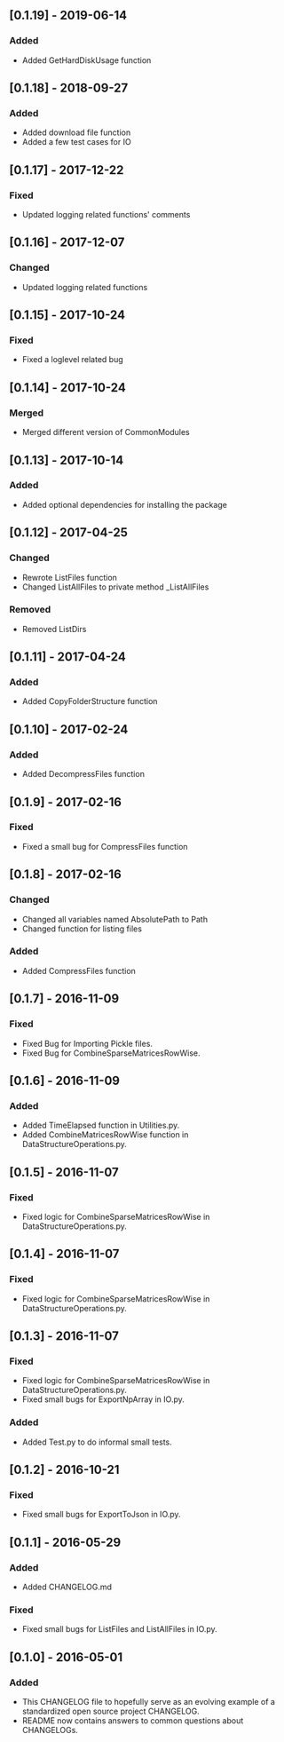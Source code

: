 ## [0.1.19] - 2019-06-14
### Added
- Added GetHardDiskUsage function

## [0.1.18] - 2018-09-27
### Added
- Added download file function
- Added a few test cases for IO

## [0.1.17] - 2017-12-22
### Fixed
- Updated logging related functions' comments

## [0.1.16] - 2017-12-07
### Changed
- Updated logging related functions

## [0.1.15] - 2017-10-24
### Fixed
- Fixed a loglevel related bug

## [0.1.14] - 2017-10-24
### Merged
- Merged different version of CommonModules

## [0.1.13] - 2017-10-14
### Added
- Added optional dependencies for installing the package

## [0.1.12] - 2017-04-25
### Changed
- Rewrote ListFiles function
- Changed ListAllFiles to private method _ListAllFiles
### Removed
- Removed ListDirs

## [0.1.11] - 2017-04-24
### Added
- Added CopyFolderStructure function

## [0.1.10] - 2017-02-24
### Added
- Added DecompressFiles function

## [0.1.9] - 2017-02-16
### Fixed
- Fixed a small bug for CompressFiles function

## [0.1.8] - 2017-02-16
### Changed
- Changed all variables named AbsolutePath to Path
- Changed function for listing files
### Added
- Added CompressFiles function

## [0.1.7] - 2016-11-09
### Fixed
- Fixed Bug for Importing Pickle files.
- Fixed Bug for CombineSparseMatricesRowWise.

## [0.1.6] - 2016-11-09
### Added
- Added TimeElapsed function in Utilities.py.
- Added CombineMatricesRowWise function in DataStructureOperations.py.

## [0.1.5] - 2016-11-07
### Fixed
- Fixed logic for CombineSparseMatricesRowWise in DataStructureOperations.py.

## [0.1.4] - 2016-11-07
### Fixed
- Fixed logic for CombineSparseMatricesRowWise in DataStructureOperations.py.

## [0.1.3] - 2016-11-07
### Fixed
- Fixed logic for CombineSparseMatricesRowWise in DataStructureOperations.py.
- Fixed small bugs for ExportNpArray in IO.py.
### Added
- Added Test.py to do informal small tests.

## [0.1.2] - 2016-10-21
### Fixed
- Fixed small bugs for ExportToJson in IO.py.

## [0.1.1] - 2016-05-29
### Added
- Added CHANGELOG.md

### Fixed
- Fixed small bugs for ListFiles and ListAllFiles in IO.py.

## [0.1.0] - 2016-05-01
### Added
- This CHANGELOG file to hopefully serve as an evolving example of a standardized open source project CHANGELOG.
- README now contains answers to common questions about CHANGELOGs.
